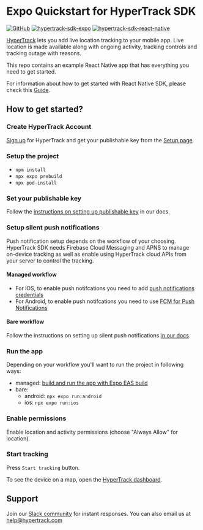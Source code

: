 # Expo Quickstart for HyperTrack SDK

[![GitHub](https://img.shields.io/github/license/hypertrack/quickstart-expo?color=orange)](./LICENSE)
[![hypertrack-sdk-expo](https://img.shields.io/badge/hypertrack_sdk_expo-4.1.0-brightgreen.svg)](https://github.com/hypertrack/sdk-expo)
[![hypertrack-sdk-react-native](https://img.shields.io/badge/hypertrack_sdk_react_native-13.1.0-brightgreen.svg)](https://github.com/hypertrack/sdk-react-native)

[HyperTrack](https://www.hypertrack.com/) lets you add live location tracking to your mobile app. Live location is made available along with ongoing activity, tracking controls and tracking outage with reasons.

This repo contains an example React Native app that has everything you need to get started.

For information about how to get started with React Native SDK, please check this [Guide](https://www.hypertrack.com/docs/install-sdk-react-native).

## How to get started?

### Create HyperTrack Account

[Sign up](https://dashboard.hypertrack.com/signup) for HyperTrack and get your publishable key from the [Setup page](https://dashboard.hypertrack.com/setup).

### Setup the project

- `npm install`
- `npx expo prebuild`
- `npx pod-install`

### Set your publishable key

Follow the [instructions on setting up publishable key](https://hypertrack.com/docs/install-sdk-expo#set-the-publishable-key) in our docs.

### Setup silent push notifications

Push notification setup depends on the workflow of your choosing. HyperTrack SDK needs Firebase Cloud Messaging and APNS to manage on-device tracking as well as enable using HyperTrack cloud APIs from your server to control the tracking.

#### Managed workflow

- For iOS, to enable push notifcations you need to add [push notifications credentials](https://docs.expo.dev/app-signing/managed-credentials/#ios)
- For Android, to enable push notifcations you need to use [FCM for Push Notifications](https://docs.expo.dev/push-notifications/using-fcm/)

#### Bare workflow

Follow the instructions on setting up silent push notifications [in our docs](https://hypertrack.com/docs/install-sdk-expo/#set-up-silent-push-notifications).

### Run the app

Depending on your workflow you'll want to run the project in following ways:

- managed: [build and run the app with Expo EAS build](https://docs.expo.dev/build/setup/)
- bare:
  - android: `npx expo run:android`
  - ios: `npx expo run:ios`

### Enable permissions

Enable location and activity permissions (choose "Always Allow" for location).

### Start tracking

Press `Start tracking` button.

To see the device on a map, open the [HyperTrack dashboard](https://dashboard.hypertrack.com/).

## Support

Join our [Slack community](https://join.slack.com/t/hypertracksupport/shared_invite/enQtNDA0MDYxMzY1MDMxLTdmNDQ1ZDA1MTQxOTU2NTgwZTNiMzUyZDk0OThlMmJkNmE0ZGI2NGY2ZGRhYjY0Yzc0NTJlZWY2ZmE5ZTA2NjI) for instant responses. You can also email us at help@hypertrack.com
